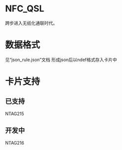 # NFC_QSL
跨步进入无纸化通联时代。

# 数据格式
见“json_rule.json”文档
形成json后以ndef格式存入卡片中

# 卡片支持

## 已支持
NTAG215

## 开发中
NTAG216
